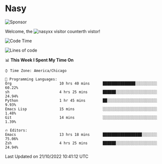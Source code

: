 # Nasy

<!--
<p align="center">
<img height="200" src="https://github-readme-stats.vercel.app/api?username=nasyxx&count_private=true&show_icons=true&theme=dracula&include_all_commits=true"/>
<img height="200" src="https://github-readme-stats.vercel.app/api/top-langs/?username=nasyxx&theme=dracula&hide=html,jupyter+notebook&count_private=true&show_icons=true"/>
</p>

  
----------------
-->

![Sponsor](https://img.shields.io/static/v1.svg?label=Sponsor&message=%E2%9D%A4&logo=GitHub&style=flat&color=pink)
 
Welcome, the ![nasyxx visitor counter](https://count.getloli.com/get/@nasyxx?theme=rule34)th vistor!
 
<!--START_SECTION:waka-->
![Code Time](http://img.shields.io/badge/Code%20Time-2%2C735%20hrs%204%20mins-blue)

![Lines of code](https://img.shields.io/badge/From%20Hello%20World%20I%27ve%20Written-5%20Million%20lines%20of%20code-blue)

📊 **This Week I Spent My Time On** 

```text
⌚︎ Time Zone: America/Chicago

💬 Programming Languages: 
Org                      10 hrs 40 mins      ███████████████░░░░░░░░░░   60.22% 
sh                       4 hrs 25 mins       ██████░░░░░░░░░░░░░░░░░░░   24.94% 
Python                   1 hr 45 mins        ██░░░░░░░░░░░░░░░░░░░░░░░   9.93% 
Emacs Lisp               15 mins             ░░░░░░░░░░░░░░░░░░░░░░░░░   1.48% 
Git                      14 mins             ░░░░░░░░░░░░░░░░░░░░░░░░░   1.39%

🔥 Editors: 
Emacs                    13 hrs 18 mins      ██████████████████░░░░░░░   75.06% 
Zsh                      4 hrs 25 mins       ██████░░░░░░░░░░░░░░░░░░░   24.94%

```


 Last Updated on 21/10/2022 10:41:12 UTC
<!--END_SECTION:waka-->

<!-- ![visitors](https://visitor-badge.laobi.icu/badge?page_id=nasyxx.nasyxx) -->
